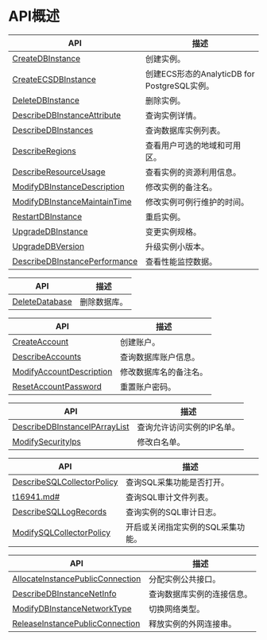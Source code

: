 # API概述

|API|描述|
|---|--|
|[CreateDBInstance](/cn.zh-CN/API参考/实例管理/CreateDBInstance.md)|创建实例。|
|[CreateECSDBInstance](/cn.zh-CN/API参考/实例管理/CreateECSDBInstance.md)|创建ECS形态的AnalyticDB for PostgreSQL实例。|
|[DeleteDBInstance](/cn.zh-CN/API参考/实例管理/DeleteDBInstance.md)|删除实例。|
|[DescribeDBInstanceAttribute](/cn.zh-CN/API参考/实例管理/DescribeDBInstanceAttribute.md)|查询实例详情。|
|[DescribeDBInstances](/cn.zh-CN/API参考/实例管理/DescribeDBInstances.md)|查询数据库实例列表。|
|[DescribeRegions](/cn.zh-CN/API参考/实例管理/DescribeRegions.md)|查看用户可选的地域和可用区。|
|[DescribeResourceUsage](/cn.zh-CN/API参考/实例管理/DescribeResourceUsage.md)|查看实例的资源利用信息。|
|[ModifyDBInstanceDescription](/cn.zh-CN/API参考/实例管理/ModifyDBInstanceDescription.md)|修改实例的备注名。|
|[ModifyDBInstanceMaintainTime](/cn.zh-CN/API参考/实例管理/ModifyDBInstanceMaintainTime.md)|修改实例可例行维护的时间。|
|[RestartDBInstance](/cn.zh-CN/API参考/实例管理/RestartDBInstance.md)|重启实例。|
|[UpgradeDBInstance](/cn.zh-CN/API参考/实例管理/UpgradeDBInstance.md)|变更实例规格。|
|[UpgradeDBVersion](/cn.zh-CN/API参考/实例管理/UpgradeDBVersion.md)|升级实例小版本。|
|[DescribeDBInstancePerformance](/cn.zh-CN/API参考/实例管理/DescribeDBInstancePerformance.md)|查看性能监控数据。|

|API|描述|
|---|--|
|[DeleteDatabase](/cn.zh-CN/API参考/数据库管理/DeleteDatabase.md)|删除数据库。|

|API|描述|
|---|--|
|[CreateAccount](/cn.zh-CN/API参考/账户管理/CreateAccount.md)|创建账户。|
|[DescribeAccounts](/cn.zh-CN/API参考/账户管理/DescribeAccounts.md)|查询数据库账户信息。|
|[ModifyAccountDescription](/cn.zh-CN/API参考/账户管理/ModifyAccountDescription.md)|修改数据库名的备注名。|
|[ResetAccountPassword](/cn.zh-CN/API参考/账户管理/ResetAccountPassword.md)|重置账户密码。|

|API|描述|
|---|--|
|[DescribeDBInstanceIPArrayList](/cn.zh-CN/API参考/安全管理/DescribeDBInstanceIPArrayList.md)|查询允许访问实例的IP名单。|
|[ModifySecurityIps](/cn.zh-CN/API参考/安全管理/ModifySecurityIps.md)|修改白名单。|

|API|描述|
|---|--|
|[DescribeSQLCollectorPolicy](/cn.zh-CN/API参考/日志管理/DescribeSQLCollectorPolicy.md)|查询SQL采集功能是否打开。|
|[t16941.md\#](/cn.zh-CN/API参考/日志管理/DescribeSQLLogFiles.md)|查询SQL审计文件列表。|
|[DescribeSQLLogRecords](/cn.zh-CN/API参考/日志管理/DescribeSQLLogRecords.md)|查询实例的SQL审计日志。|
|[ModifySQLCollectorPolicy](/cn.zh-CN/API参考/日志管理/ModifySQLCollectorPolicy.md)|开启或关闭指定实例的SQL采集功能。|

|API|描述|
|---|--|
|[AllocateInstancePublicConnection](/cn.zh-CN/API参考/网络管理/AllocateInstancePublicConnection.md)|分配实例公共接口。|
|[DescribeDBInstanceNetInfo](/cn.zh-CN/API参考/网络管理/DescribeDBInstanceNetInfo.md)|查询数据库实例的连接信息。|
|[ModifyDBInstanceNetworkType](/cn.zh-CN/API参考/网络管理/ModifyDBInstanceNetworkType.md)|切换网络类型。|
|[ReleaseInstancePublicConnection](/cn.zh-CN/API参考/网络管理/ReleaseInstancePublicConnection.md)|释放实例的外网连接串。|

